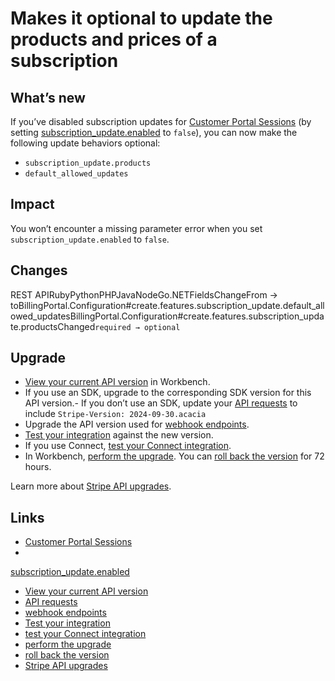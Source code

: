 # Makes it optional to update the products and prices of a subscription

## What’s new

If you’ve disabled subscription updates for [Customer Portal
Sessions](https://docs.stripe.com/api/customer_portal/sessions) (by setting
[subscription_update.enabled](https://docs.stripe.com/api/customer_portal/configurations/update#update_portal_configuration-features-subscription_update-enabled)
to `false`), you can now make the following update behaviors optional:

- `subscription_update.products`
- `default_allowed_updates`

## Impact

You won’t encounter a missing parameter error when you set
`subscription_update.enabled` to `false`.

## Changes

REST APIRubyPythonPHPJavaNodeGo.NETFieldsChangeFrom →
toBillingPortal.Configuration#create.features.subscription_update.default_allowed_updatesBillingPortal.Configuration#create.features.subscription_update.productsChanged`required
→ optional`
## Upgrade

- [View your current API
version](https://docs.stripe.com/upgrades#view-your-api-version-and-the-latest-available-upgrade-in-workbench)
in Workbench.
- If you use an SDK, upgrade to the corresponding SDK version for this API
version.- If you don’t use an SDK, update your [API
requests](https://docs.stripe.com/api/versioning) to include `Stripe-Version:
2024-09-30.acacia`
- Upgrade the API version used for [webhook
endpoints](https://docs.stripe.com/webhooks/versioning).
- [Test your integration](https://docs.stripe.com/testing) against the new
version.
- If you use Connect, [test your Connect
integration](https://docs.stripe.com/connect/testing).
- In Workbench, [perform the
upgrade](https://docs.stripe.com/upgrades#perform-the-upgrade). You can [roll
back the version](https://docs.stripe.com/upgrades#roll-back-your-api-version)
for 72 hours.

Learn more about [Stripe API upgrades](https://docs.stripe.com/upgrades).

## Links

- [Customer Portal
Sessions](https://docs.stripe.com/api/customer_portal/sessions)
-
[subscription_update.enabled](https://docs.stripe.com/api/customer_portal/configurations/update#update_portal_configuration-features-subscription_update-enabled)
- [View your current API
version](https://docs.stripe.com/upgrades#view-your-api-version-and-the-latest-available-upgrade-in-workbench)
- [API requests](https://docs.stripe.com/api/versioning)
- [webhook endpoints](https://docs.stripe.com/webhooks/versioning)
- [Test your integration](https://docs.stripe.com/testing)
- [test your Connect integration](https://docs.stripe.com/connect/testing)
- [perform the upgrade](https://docs.stripe.com/upgrades#perform-the-upgrade)
- [roll back the
version](https://docs.stripe.com/upgrades#roll-back-your-api-version)
- [Stripe API upgrades](https://docs.stripe.com/upgrades)